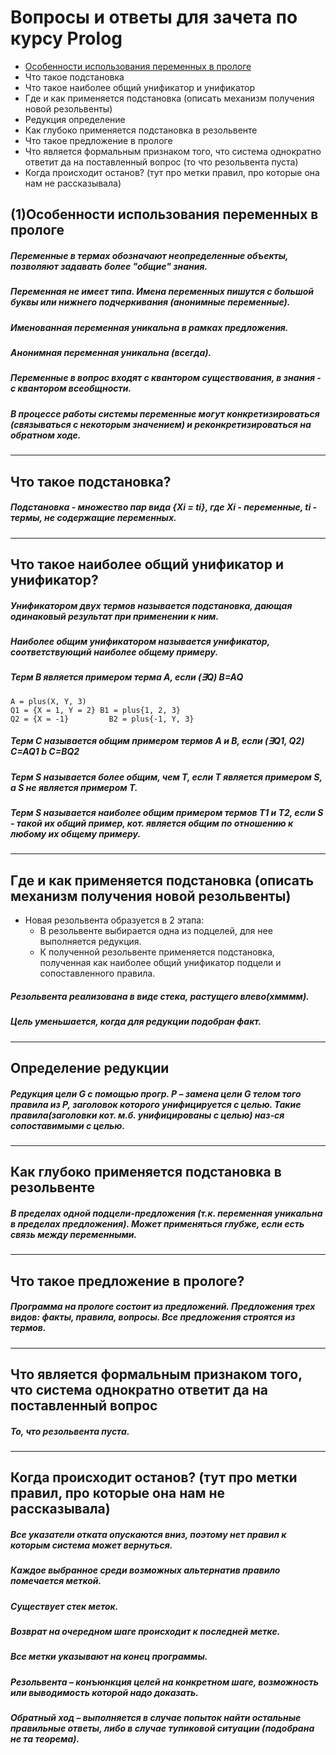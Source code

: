 # Вопросы и ответы для зачета по курсу Prolog
+ [Особенности использования переменных в прологе](1)
+ Что такое подстановка
+ Что такое наиболее общий унификатор и унификатор
+ Где и как применяется подстановка (описать механизм получения новой резольвенты)
+ Редукция определение
+ Как глубоко применяется подстановка в резольвенте
+ Что такое предложение в прологе
+ Что является формальным признаком того, что система однократно ответит да на поставленный вопрос (то что резольвента пуста)
+ Когда происходит останов? (тут про метки правил, про которые она нам не рассказывала)

## (1)Особенности использования переменных в прологе

##### Переменные в термах обозначают неопределенные объекты, позволяют задавать более "общие" знания.
##### Переменная не имеет типа. Имена переменных пишутся с большой буквы или нижнего подчеркивания (анонимные переменные).
##### Именованная переменная уникальна в рамках предложения.
##### Анонимная переменная уникальна (всегда).
##### Переменные в вопрос входят с квантором существования, в знания - с квантором всеобщности.
##### В процессе работы системы переменные могут конкретизироваться (связываться с некоторым значением) и реконкретизироваться на  обратном ходе.

---
## Что такое подстановка?

##### Подстановка - множество пар вида {Xi = ti}, где Xi - переменные, ti - термы, не содержащие переменных.
---
## Что такое наиболее общий унификатор и унификатор?
##### ***Унификатором*** двух термов называется подстановка, дающая одинаковый результат при применении к ним.
##### ***Наиболее общим унификатором*** называется унификатор, соответствующий наиболее общему примеру.

##### Терм В является примером терма А, если (∃Q) B=AQ
``` 
A = plus(X, Y, 3)
Q1 = {X = 1, Y = 2}	B1 = plus{1, 2, 3}
Q2 = {X = -1}	      B2 = plus{-1, Y, 3}
```
##### Терм С называется общим примером термов А и В, если (∃Q1, Q2) C=AQ1 b C=BQ2
##### Терм S называется более общим, чем Т, если Т является примером S, а S не является примером Т.
##### Терм S называется наиболее общим примером термов Т1 и Т2, если S - такой их общий пример, кот. является общим по отношению к любому их общему примеру.
---
##  Где и как применяется подстановка (описать механизм получения новой резольвенты)

-  Новая резольвента образуется в 2 этапа:
    - В резольвенте выбирается одна из подцелей, для нее выполняется редукция.
    - К полученной резольвенте применяется подстановка, полученная как наиболее общий унификатор подцели и сопоставленного правила.
##### Резольвента реализована в виде стека, растущего влево(хмммм).
##### Цель уменьшается, когда для редукции подобран факт.
---
##  Определение редукции

##### Редукция цели G с помощью прогр. Р – замена цели G телом того правила из Р, заголовок которого унифицируется с целью. Такие правила(заголовки кот. м.б. унифицированы с целью) наз-ся сопоставимыми с целью.
---

##  Как глубоко применяется подстановка в резольвенте

##### В пределах одной подцели-предложения (т.к. переменная уникальна в пределах предложения). Может применяться глубже, если есть связь между переменными.
---

##  Что такое предложение в прологе?

##### Программа на прологе состоит из предложений. Предложения трех видов: факты, правила, вопросы. Все предложения строятся из термов.
---

##  Что является формальным признаком того, что система однократно ответит да на поставленный вопрос 

##### То, что резольвента пуста.
---

##  Когда происходит останов? (тут про метки правил, про которые она нам не рассказывала)

##### Все указатели отката опускаются вниз, поэтому нет правил к которым система может вернуться.
##### Каждое выбранное среди возможных альтернатив правило помечается меткой. 
##### Существует стек меток. 
##### Возврат на очередном шаге происходит к последней метке.
##### Все метки указывают на конец программы.
##### Резольвента – конъюнкция целей на конкретном шаге, возможность или выводимость которой надо доказать.
##### Обратный ход – выполняется в случае попыток найти остальные правильные ответы, либо в случае тупиковой ситуации (подобрана не та теорема).
